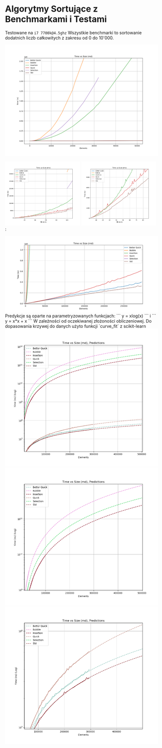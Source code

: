 # Algorytmy Sortujące z Benchmarkami i Testami
Testowane na `i7 7700k@4.5ghz`
Wszystkie benchmarki to sortowanie dodatnich liczb całkowitych z zakresu od 0 do 10'000. 

<img src="Benchmarks%20Output/Figure_1.png"/>
<p float="left">
<img src="Benchmarks%20Output/Figure_12.png", width="49%"/>
<img src="Benchmarks%20Output/Figure_13.png", width="49%"/> :
</p>
<img src="Benchmarks%20Output/Figure_11.png"/>
Predykcje są oparte na parametryzowanych funkcjach:
```
y = xlog(x)
```
i 
```
y = x*x + x
```
W zależności od oczekiwanej złożoności obliczeniowej. 
Do dopasowania krzywej do danych użyto funkcji `curve_fit` z scikit-learn 
<img src="Benchmarks%20Output/Figure_3.png"/>
<img src="Benchmarks%20Output/Figure_31.png"/>
<img src="Benchmarks%20Output/Figure_32.png"/>
